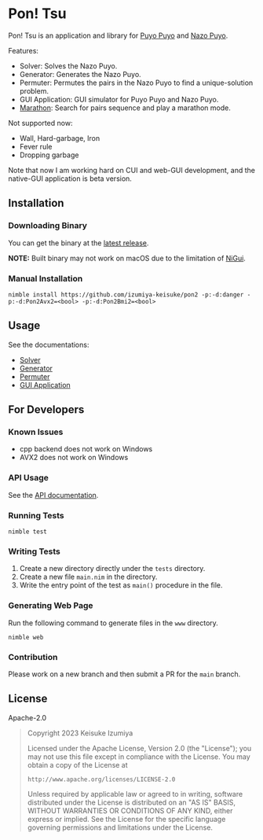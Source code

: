 # Pon! Tsu

Pon! Tsu is an application and library for [Puyo Puyo](https://puyo.sega.jp/)
and [Nazo Puyo](https://vc.sega.jp/3ds/nazopuyo/).

Features:
- Solver: Solves the Nazo Puyo.
- Generator: Generates the Nazo Puyo.
- Permuter: Permutes the pairs in the Nazo Puyo to find a unique-solution
problem.
- GUI Application: GUI simulator for Puyo Puyo and Nazo Puyo.
- [Marathon](https://izumiya-keisuke.github.io/pon2/marathon/index.html): Search for pairs sequence and play a marathon mode.

Not supported now:
- Wall, Hard-garbage, Iron
- Fever rule
- Dropping garbage

Note that now I am working hard on CUI and web-GUI development, and the
native-GUI application is beta version.

## Installation

### Downloading Binary

You can get the binary at the
[latest release](https://github.com/izumiya-keisuke/pon2/releases/latest).

**NOTE:** Built binary may not work on macOS due to the limitation of
[NiGui](https://github.com/simonkrauter/NiGui).

### Manual Installation

```shell
nimble install https://github.com/izumiya-keisuke/pon2 -p:-d:danger -p:-d:Pon2Avx2=<bool> -p:-d:Pon2Bmi2=<bool>
```

## Usage

See the documentations:
- [Solver](./docs/solve.md)
- [Generator](./docs/generate.md)
- [Permuter](./docs/permute.md)
- [GUI Application](./docs/edit.md)

## For Developers

### Known Issues

- cpp backend does not work on Windows
- AVX2 does not work on Windows

### API Usage

See the [API documentation](https://izumiya-keisuke.github.io/pon2/docs/pon2.html).

### Running Tests

```shell
nimble test
```

### Writing Tests

1. Create a new directory directly under the `tests` directory.
1. Create a new file `main.nim` in the directory.
1. Write the entry point of the test as `main()` procedure in the file.

### Generating Web Page

Run the following command to generate files in the `www` directory.

```shell
nimble web
```

### Contribution

Please work on a new branch and then submit a PR for the `main` branch.

## License

Apache-2.0

> Copyright 2023 Keisuke Izumiya
>
> Licensed under the Apache License, Version 2.0 (the "License");
> you may not use this file except in compliance with the License.
> You may obtain a copy of the License at
>
>     http://www.apache.org/licenses/LICENSE-2.0
>
> Unless required by applicable law or agreed to in writing, software
> distributed under the License is distributed on an "AS IS" BASIS,
> WITHOUT WARRANTIES OR CONDITIONS OF ANY KIND, either express or implied.
> See the License for the specific language governing permissions and
> limitations under the License.
